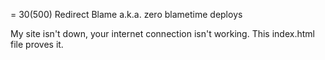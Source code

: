 = 30(500) Redirect Blame
a.k.a. zero blametime deploys

My site isn't down, your internet connection isn't working. This index.html file proves it.
